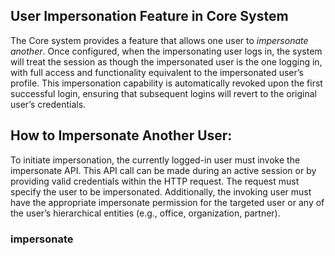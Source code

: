 ## User Impersonation Feature in Core System

The Core system provides a feature that allows one user to _impersonate another_. Once configured, when the impersonating user logs in, the system will treat the session as though the impersonated user is the one logging in, with full access and functionality equivalent to the impersonated user’s profile. This impersonation capability is automatically revoked upon the first successful login, ensuring that subsequent logins will revert to the original user’s credentials.

## How to Impersonate Another User:

To initiate impersonation, the currently logged-in user must invoke the impersonate API. This API call can be made during an active session or by providing valid credentials within the HTTP request. The request must specify the user to be impersonated. Additionally, the invoking user must have the appropriate impersonate permission for the targeted user or any of the user’s hierarchical entities (e.g., office, organization, partner).

### impersonate



